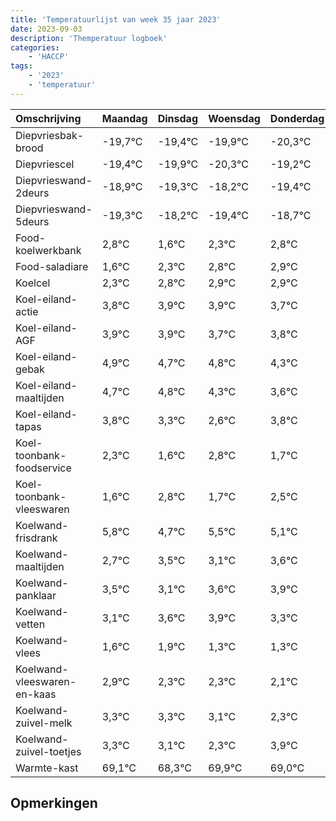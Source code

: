 ```yaml
---
title: 'Temperatuurlijst van week 35 jaar 2023'
date: 2023-09-03
description: 'Themperatuur logboek'
categories:
    - 'HACCP'
tags:
    - '2023'
    - 'temperatuur'
---
```

|Omschrijving|Maandag|Dinsdag|Woensdag|Donderdag|Vrijdag|Zaterdag|Zondag|
|:---|:---|:---|:---|:---|:---|:---|:---|
|Diepvriesbak-brood|-19,7°C|-19,4°C|-19,9°C|-20,3°C|-19,2°C|-20,4°C|-19,7°C|
|Diepvriescel|-19,4°C|-19,9°C|-20,3°C|-19,2°C|-20,4°C|-19,7°C|-19,2°C|
|Diepvrieswand-2deurs|-18,9°C|-19,3°C|-18,2°C|-19,4°C|-18,7°C|-18,2°C|-18,1°C|
|Diepvrieswand-5deurs|-19,3°C|-18,2°C|-19,4°C|-18,7°C|-18,2°C|-18,1°C|-18,1°C|
|Food-koelwerkbank|2,8°C|1,6°C|2,3°C|2,8°C|2,9°C|2,9°C|2,7°C|
|Food-saladiare|1,6°C|2,3°C|2,8°C|2,9°C|2,9°C|2,7°C|2,8°C|
|Koelcel|2,3°C|2,8°C|2,9°C|2,9°C|2,7°C|2,8°C|2,3°C|
|Koel-eiland-actie|3,8°C|3,9°C|3,9°C|3,7°C|3,8°C|3,3°C|2,6°C|
|Koel-eiland-AGF|3,9°C|3,9°C|3,7°C|3,8°C|3,3°C|2,6°C|3,8°C|
|Koel-eiland-gebak|4,9°C|4,7°C|4,8°C|4,3°C|3,6°C|4,8°C|3,7°C|
|Koel-eiland-maaltijden|4,7°C|4,8°C|4,3°C|3,6°C|4,8°C|3,7°C|4,5°C|
|Koel-eiland-tapas|3,8°C|3,3°C|2,6°C|3,8°C|2,7°C|3,5°C|3,1°C|
|Koel-toonbank-foodservice|2,3°C|1,6°C|2,8°C|1,7°C|2,5°C|2,1°C|2,6°C|
|Koel-toonbank-vleeswaren|1,6°C|2,8°C|1,7°C|2,5°C|2,1°C|2,6°C|2,9°C|
|Koelwand-frisdrank|5,8°C|4,7°C|5,5°C|5,1°C|5,6°C|5,9°C|5,3°C|
|Koelwand-maaltijden|2,7°C|3,5°C|3,1°C|3,6°C|3,9°C|3,3°C|3,3°C|
|Koelwand-panklaar|3,5°C|3,1°C|3,6°C|3,9°C|3,3°C|3,3°C|3,1°C|
|Koelwand-vetten|3,1°C|3,6°C|3,9°C|3,3°C|3,3°C|3,1°C|2,3°C|
|Koelwand-vlees|1,6°C|1,9°C|1,3°C|1,3°C|1,1°C|0,3°C|1,9°C|
|Koelwand-vleeswaren-en-kaas|2,9°C|2,3°C|2,3°C|2,1°C|1,3°C|2,9°C|2,0°C|
|Koelwand-zuivel-melk|3,3°C|3,3°C|3,1°C|2,3°C|3,9°C|3,0°C|2,2°C|
|Koelwand-zuivel-toetjes|3,3°C|3,1°C|2,3°C|3,9°C|3,0°C|2,2°C|3,3°C|
|Warmte-kast|69,1°C|68,3°C|69,9°C|69,0°C|68,2°C|69,3°C|68,2°C|

## Opmerkingen



